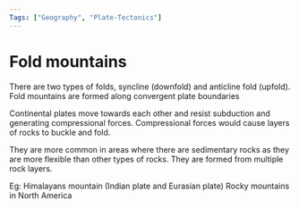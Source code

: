```yaml
---
Tags: ["Geography", "Plate-Tectonics"]
---
```

# Fold mountains
There are two types of folds, syncline (downfold) and anticline fold (upfold).
Fold mountains are formed along convergent plate boundaries

Continental plates move towards each other and resist subduction and generating compressional forces.
Compressional forces would cause layers of rocks to buckle and fold.

They are more common in areas where there are sedimentary rocks as they are more flexible than other types of rocks. They are formed from multiple rock layers.

Eg: Himalayans mountain (Indian plate and Eurasian plate)
	Rocky mountains in North America